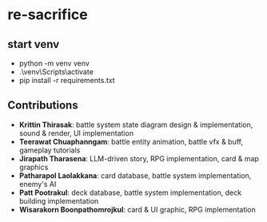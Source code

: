 # re-sacrifice


## start venv
- python -m venv venv
- .\venv\Scripts\activate
- pip install -r requirements.txt

## Contributions
- **Krittin Thirasak**: battle system state diagram design & implementation, sound & render, UI implementation
- **Teerawat Chuaphanngam**: battle entity animation, battle vfx & buff, gameplay tutorials
- **Jirapath Tharasena**: LLM-driven story, RPG implementation, card & map graphics
- **Patharapol Laolakkana**: card database, battle system implementation, enemy's AI
- **Patt Pootrakul**: deck database, battle system implementation, deck building implementation
- **Wisarakorn Boonpathomrojkul**: card & UI graphic, RPG implementation